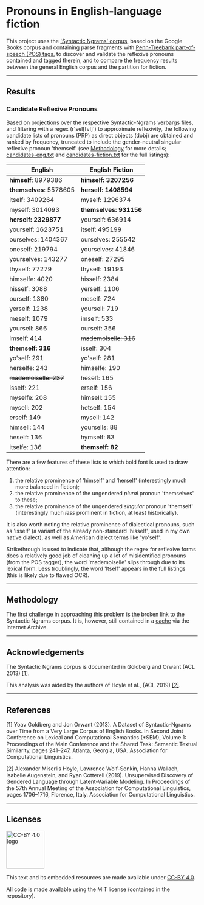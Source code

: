 # Pronouns in English-language fiction
This project uses the ['Syntactic Ngrams' corpus](https://docs.google.com/document/d/14PWeoTkrnKk9H8_7CfVbdvuoFZ7jYivNTkBX2Hj7qLw/), 
based on the Google Books corpus and containing parse fragments with [Penn-Treebank part-of-speech (POS) tags](https://www.ling.upenn.edu/courses/Fall_2003/ling001/penn_treebank_pos.html), 
to discover and validate the reflexive pronouns contained and tagged therein, 
and to compare the frequency results between the general English corpus and the partition for fiction.

***

## Results

### Candidate Reflexive Pronouns

Based on projections over the respective Syntactic-Ngrams verbargs files, 
and filtering with a regex (r'sel\[fvl\]') to approximate reflexivity, 
the following candidate lists of pronouns (PRP) as direct objects (dobj) are obtained and ranked by frequency,
truncated to include the gender-neutral singular reflexive pronoun 'themself'
(see [Methodology](#methodology) for more details; 
[candidates-eng.txt](https://github.com/BarryNorton/pronouns/blob/main/candidates-eng.txt) and 
[candidates-fiction.txt](https://github.com/BarryNorton/pronouns/blob/main/candidates-fiction.txt)
for the full listings):

| **English**      | **English Fiction** |
|------------------|---------------------|
| **himself**: 8979386 |**himself: 3207256**
| **themselves**: 5578605|**herself: 1408594**
| itself: 3409264|myself: 1296374
| myself: 3014093|**themselves: 931156**
| **herself: 2329877**|yourself: 636914
| yourself: 1623751|itself: 495199
| ourselves: 1404367|ourselves: 255542
| oneself: 219794|yourselves: 41846
| yourselves: 143277|oneself: 27295
| thyself: 77279|thyself: 19193
| himselfe: 4020|hisself: 2384
| hisself: 3088|yerself: 1106
| ourself: 1380|meself: 724
| yerself: 1238|yoursell: 719
| meself: 1079|imself: 533
| yoursell: 866|ourself: 356
| imself: 414|~~mademoiselle: 316~~
| **themself: 316**|isself: 304
| yo'self: 291|yo'self: 281
| herselfe: 243|himselfe: 190
| ~~mademoiselle: 237~~|heself: 165
| isself: 221|erself: 156
| myselfe: 208|himsell: 155
| mysell: 202|hetself: 154
| erself: 149|mysell: 142
| himsell: 144|yoursells: 88
| heself: 136|hymself: 83
| itselfe: 136|**themself: 82**

There are a few features of these lists to which bold font is used to draw attention:
1. the relative prominence of 'himself' and 'herself' (interestingly much more balanced in fiction);
2. the relative prominence of the ungendered _plural_ pronoun 'themselves' to these;
3. the relative prominence of the ungendered _singular_ pronoun 'themself' (interestingly much _less_ prominent in fiction, at least historically).

It is also worth noting the relative prominence of dialectical pronouns, 
such as 'isself' (a variant of the already non-standard 'hisself', used in my own native dialect), 
as well as American dialect terms like 'yo'self'.

Strikethrough is used to indicate that, 
although the regex for reflexive forms does a relatively good job of cleaning up a lot of misidentified pronouns (from the POS tagger), 
the word 'mademoiselle' slips through due to its lexical form. 
Less troublingly, the word 'ltself' appears in the full listings (this is likely due to flawed OCR).

***

## Methodology
<a id="methodology"></a>
  
The first challenge in approaching this problem is the broken link to the Syntactic Ngrams corpus. It is, however, still contained in a [cache](https://web.archive.org/web/20210621193950/https://storage.googleapis.com/books/syntactic-ngrams/index.html) via the Internet Archive.

***

## Acknowledgements

The Syntactic Ngrams corpus is documented in Goldberg and Orwant (ACL 2013) [[1]](#1).

This analysis was aided by the authors of Hoyle et al., (ACL 2019) [[2]](#2).

***

## References

<a id="1">[1]</a> 
Yoav Goldberg and Jon Orwant (2013). 
A Dataset of Syntactic-Ngrams over Time from a Very Large Corpus of English Books.
In Second Joint Conference on Lexical and Computational Semantics (*SEM), Volume 1: 
Proceedings of the Main Conference and the Shared Task: Semantic Textual Similarity, 
pages 241–247, 
Atlanta, Georgia, USA. 
Association for Computational Linguistics.

<a id="2">[2]</a> 
Alexander Miserlis Hoyle, Lawrence Wolf-Sonkin, Hanna Wallach, Isabelle Augenstein, and Ryan Cotterell (2019). 
Unsupervised Discovery of Gendered Language through Latent-Variable Modeling. 
In Proceedings of the 57th Annual Meeting of the Association for Computational Linguistics, 
pages 1706–1716, 
Florence, Italy. 
Association for Computational Linguistics.

***

## Licenses

<img src="https://mirrors.creativecommons.org/presskit/buttons/88x31/png/by.png" alt="CC-BY 4.0 logo" width="100"/>

This text and its embedded resources are made available under [CC-BY 4.0](https://creativecommons.org/licenses/by/4.0/).

All code is made available using the MIT license (contained in the repository).
